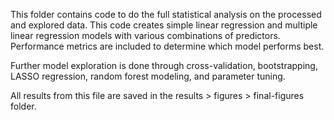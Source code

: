 This folder contains code to do the full statistical analysis on the processed and explored data. This code creates simple linear regression and multiple linear regression models with various combinations of predictors. Performance metrics are included to determine which model performs best. 

Further model exploration is done through cross-validation, bootstrapping, LASSO regression, random forest modeling, and parameter tuning. 

All results from this file are saved in the results > figures > final-figures folder. 